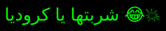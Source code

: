 <!DOCTYPE html>
<html lang="ar">
<head>
  <meta charset="UTF-8">
  <title>مفاجأة كروديا!</title>
  <style>
    body {
      background-color: #000;
      display: flex;
      justify-content: center;
      align-items: center;
      height: 100vh;
      margin: 0;
      color: #0f0;
      font-family: Arial, sans-serif;
      font-size: 48px;
      text-align: center;
    }
  </style>
</head>
<body>
  شربتها يا كروديا 😂💥
</body>
</html>
